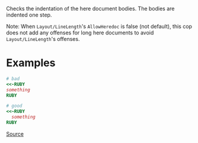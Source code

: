 
Checks the indentation of the here document bodies. The bodies
are indented one step.

Note: When ``Layout/LineLength``'s `AllowHeredoc` is false (not default),
      this cop does not add any offenses for long here documents to
      avoid ``Layout/LineLength``'s offenses.

# Examples

```ruby
# bad
<<-RUBY
something
RUBY

# good
<<~RUBY
  something
RUBY
```

[Source](http://www.rubydoc.info/gems/rubocop/RuboCop/Cop/Layout/HeredocIndentation)